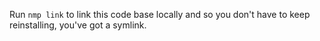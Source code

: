 Run `nmp link` to link this code base locally and so you don't have to keep reinstalling, you've got a symlink.